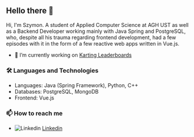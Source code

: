 ## Hello there 👋

Hi, I'm Szymon. A student of Applied Computer Science at AGH UST as well as a Backend Developer working mainly with Java Spring and PostgreSQL, who, despite all his trauma regarding frontend development, had a few episodes with it in the form of a few reactive web apps written in Vue.js.

- 🔭 I’m currently working on [Karting Leaderboards](https://github.com/SnoxE/karting-boards)

### 🛠️ Languages and Technologies

- Languages: Java (Spring Framework), Python, C++
- Databases: PostgreSQL, MongoDB
- Frontend: Vue.js

### 📫 How to reach me
- ![Linkedin](https://i.sstatic.net/gVE0j.png) [Linkedin](www.linkedin.com/in/szymon-moździerz-4b5150272)

<!--
**SnoxE/snoxe** is a ✨ _special_ ✨ repository because its `README.md` (this file) appears on your GitHub profile.

Here are some ideas to get you started:

- 🌱 I’m currently learning ...
- 👯 I’m looking to collaborate on ...
- 🤔 I’m looking for help with ...
- 💬 Ask me about ...
- 😄 Pronouns: ...
- ⚡ Fun fact: ...
-->
